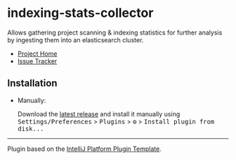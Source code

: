# indexing-stats-collector

[//]: # ()
[//]: # (![Build]&#40;https://github.com/breskeby/idea-index-tracker/workflows/Build/badge.svg&#41;)

[//]: # ([![Version]&#40;https://img.shields.io/jetbrains/plugin/v/PLUGIN_ID.svg&#41;]&#40;https://plugins.jetbrains.com/plugin/PLUGIN_ID&#41;)

[//]: # ([![Downloads]&#40;https://img.shields.io/jetbrains/plugin/d/PLUGIN_ID.svg&#41;]&#40;https://plugins.jetbrains.com/plugin/PLUGIN_ID&#41;)

[//]: # (## ToDo list)

[//]: # (- [x] Create a new [IntelliJ Platform Plugin Template][template] project.)

[//]: # (- [x] Get familiar with the [template documentation][template].)

[//]: # (- [x] Verify the [pluginGroup]&#40;/gradle.properties&#41;, [plugin ID]&#40;/src/main/resources/META-INF/plugin.xml&#41; and [sources package]&#40;/src/main/kotlin&#41;.)

[//]: # (- [x] Review the [Legal Agreements]&#40;https://plugins.jetbrains.com/docs/marketplace/legal-agreements.html&#41;.)

[//]: # (- [ ] [Publish a plugin manually]&#40;https://plugins.jetbrains.com/docs/intellij/publishing-plugin.html?from=IJPluginTemplate&#41; for the first time.)

[//]: # (- [ ] Set the Plugin ID in the above README badges.)

[//]: # (- [ ] Set the [Deployment Token]&#40;https://plugins.jetbrains.com/docs/marketplace/plugin-upload.html&#41;.)

[//]: # (- [ ] Click the <kbd>Watch</kbd> button on the top of the [IntelliJ Platform Plugin Template][template] to be notified about releases containing new features and fixes.)

<!-- Plugin description -->
Allows gathering project scanning & indexing statistics for further analysis by ingesting them into an elasticsearch cluster.

* [Project Home](https://github.com/breskeby/indexing-stats-collector)
* [Issue Tracker](https://github.com/breskeby/indexing-stats-collector/issues)

<!-- Plugin description end -->

## Installation

[//]: # (- Using IDE built-in plugin system:)

[//]: # (  )
[//]: # (  <kbd>Settings/Preferences</kbd> > <kbd>Plugins</kbd> > <kbd>Marketplace</kbd> > <kbd>Search for "idea-index-tracker"</kbd> >)

[//]: # (  <kbd>Install Plugin</kbd>)
  
- Manually:

  Download the [latest release](https://github.com/breskeby/indexing-stats-collector/releases/latest) and install it manually using
  <kbd>Settings/Preferences</kbd> > <kbd>Plugins</kbd> > <kbd>⚙️</kbd> > <kbd>Install plugin from disk...</kbd>


---
Plugin based on the [IntelliJ Platform Plugin Template][template].

[template]: https://github.com/JetBrains/intellij-platform-plugin-template
